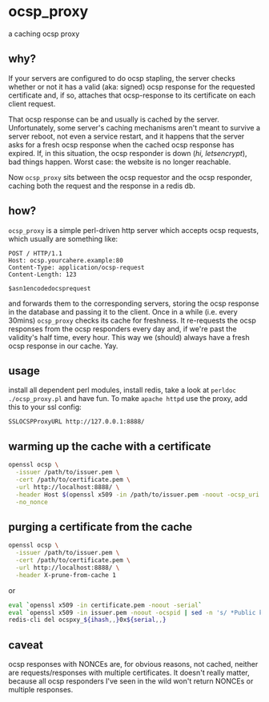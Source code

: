 # ocsp_proxy
a caching ocsp proxy

## why?
If your servers are configured to do ocsp stapling, the server checks whether or not it has a valid (aka: signed) ocsp response for the requested certificate and, if so, attaches that ocsp-response to its certificate on each client request.

That ocsp response can be and usually is cached by the server. Unfortunately, some server's caching mechanisms aren't meant to survive a server reboot, not even a service restart, and it happens that the server asks for a fresh ocsp response when the cached ocsp response has expired.
If, in this situation, the ocsp responder is down (*hi, letsencrypt*), bad things happen. Worst case: the website is no longer reachable.

Now `ocsp_proxy` sits between the ocsp requestor and the ocsp responder, caching both the request and the response in a redis db.

## how?
`ocsp_proxy` is a simple perl-driven http server which accepts ocsp requests, which usually are something like:
```
POST / HTTP/1.1
Host: ocsp.yourcahere.example:80
Content-Type: application/ocsp-request
Content-Length: 123

$asn1encodedocsprequest
```
and forwards them to the corresponding servers, storing the ocsp response in the database and passing it to the client.
Once in a while (i.e. every 30mins) `ocsp_proxy` checks its cache for freshness. It re-requests the ocsp responses from the ocsp responders every day and, if we're past the validity's half time, every hour.
This way we (should) always have a fresh ocsp response in our cache. Yay.

## usage
install all dependent perl modules, install redis, take a look at `perldoc ./ocsp_proxy.pl` and have fun.
To make `apache httpd` use the proxy, add this to your ssl config:
```
SSLOCSPProxyURL http://127.0.0.1:8888/
```

## warming up the cache with a certificate
```bash
openssl ocsp \
  -issuer /path/to/issuer.pem \
  -cert /path/to/certificate.pem \
  -url http://localhost:8888/ \
  -header Host $(openssl x509 -in /path/to/issuer.pem -noout -ocsp_uri|cut -d/ -f3) \
  -no_nonce
```

## purging a certificate from the cache
```bash
openssl ocsp \
  -issuer /path/to/issuer.pem \
  -cert /path/to/certificate.pem \
  -url http://localhost:8888/ \
  -header X-prune-from-cache 1
```
or
```bash
eval `openssl x509 -in certificate.pem -noout -serial`
eval `openssl x509 -in issuer.pem -noout -ocspid | sed -n 's/ *Public key.*: /ihash=/p'`
redis-cli del ocspxy_${ihash,,}0x${serial,,}
```

## caveat
ocsp responses with NONCEs are, for obvious reasons, not cached, neither are requests/responses with multiple certificates.
It doesn't really matter, because all ocsp responders I've seen in the wild won't return NONCEs or multiple responses.
